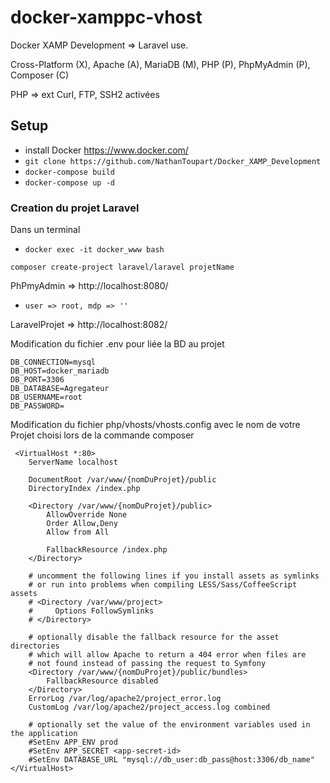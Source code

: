 docker-xamppc-vhost
=================

Docker XAMP Development => Laravel use.

Cross-Platform (X), Apache (A), MariaDB (M), PHP (P), PhpMyAdmin (P), Composer (C)

PHP => ext Curl, FTP, SSH2 activées

## Setup

- install Docker https://www.docker.com/
- `git clone https://github.com/NathanToupart/Docker_XAMP_Development`
- `docker-compose build`
- `docker-compose up -d`


### Creation du projet Laravel
Dans un terminal
- `docker exec -it docker_www bash`
```
composer create-project laravel/laravel projetName
```
PhPmyAdmin => http://localhost:8080/
- `user => root, mdp => ''`

LaravelProjet => http://localhost:8082/

Modification du fichier .env pour liée la BD au projet
```
DB_CONNECTION=mysql
DB_HOST=docker_mariadb
DB_PORT=3306
DB_DATABASE=Agregateur
DB_USERNAME=root
DB_PASSWORD=
```
Modification du fichier php/vhosts/vhosts.config avec le nom de votre Projet choisi lors de la commande composer
```
 <VirtualHost *:80>
    ServerName localhost
 
    DocumentRoot /var/www/{nomDuProjet}/public
    DirectoryIndex /index.php
 
    <Directory /var/www/{nomDuProjet}/public>
        AllowOverride None
        Order Allow,Deny
        Allow from All
 
        FallbackResource /index.php
    </Directory>
 
    # uncomment the following lines if you install assets as symlinks
    # or run into problems when compiling LESS/Sass/CoffeeScript assets
    # <Directory /var/www/project>
    #     Options FollowSymlinks
    # </Directory>
 
    # optionally disable the fallback resource for the asset directories
    # which will allow Apache to return a 404 error when files are
    # not found instead of passing the request to Symfony
    <Directory /var/www/{nomDuProjet}/public/bundles>
        FallbackResource disabled
    </Directory>
    ErrorLog /var/log/apache2/project_error.log
    CustomLog /var/log/apache2/project_access.log combined
 
    # optionally set the value of the environment variables used in the application
    #SetEnv APP_ENV prod
    #SetEnv APP_SECRET <app-secret-id>
    #SetEnv DATABASE_URL "mysql://db_user:db_pass@host:3306/db_name"
</VirtualHost>
```

